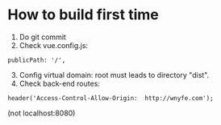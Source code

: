 # How to build first time
1. Do git commit
2. Check vue.config.js:
````
publicPath: '/',
````
3. Config virtual domain: root must leads to directory "dist".
4. Check back-end routes: 
```` 
header('Access-Control-Allow-Origin:  http://wnyfe.com');
```` 
(not localhost:8080)
